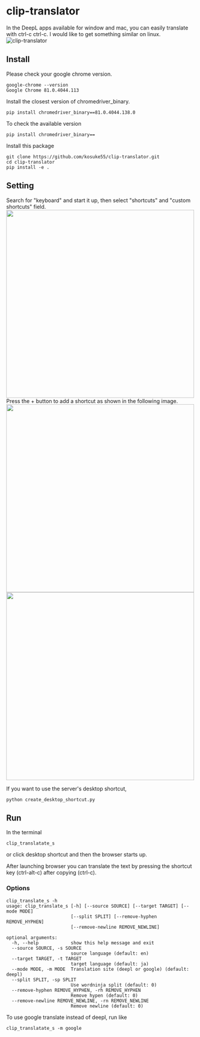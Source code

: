 # clip-translator
In the DeepL apps available for window and mac, you can easily translate with ctrl-c ctrl-c. I would like to get something similar on linux.  
![clip-translator](https://user-images.githubusercontent.com/39142679/85319755-f695eb80-b4fc-11ea-86a7-d5ab394b6818.gif)

## Install
Please check your google chrome version.  
```
google-chrome --version
Google Chrome 81.0.4044.113
```
Install the closest version of chromedriver_binary.
```
pip install chromedriver_binary==81.0.4044.138.0
```
To check the available version
```
pip install chromedriver_binary==
```

Install this package
```
git clone https://github.com/kosuke55/clip-translator.git  
cd clip-translator  
pip install -e .  
```

## Setting
Search for "keyboard" and start it up, then select "shortcuts" and "custom shortcuts" field.  
<img src="https://user-images.githubusercontent.com/39142679/85297416-aeb39c00-b4dd-11ea-8cce-74452bb11eb9.png" width="500">  
Press the + button to add a shortcut as shown in the following image.  
<img src="https://user-images.githubusercontent.com/39142679/85297176-66947980-b4dd-11ea-8350-b298da51c8c2.png" width="500">  
<img src="https://user-images.githubusercontent.com/39142679/85297169-64cab600-b4dd-11ea-82c7-e4749ce30069.png" width="500">  

If you want to use the server's desktop shortcut, 

```
python create_desktop_shortcut.py
```

## Run
In the terminal  

```
clip_translatate_s
```

or click desktop shortcut and then the browser starts up.  

After launching browser you can translate the text by pressing the shortcut key (ctrl-alt-c) after copying (ctrl-c).  

### Options
```
clip_translate_s -h
usage: clip_translate_s [-h] [--source SOURCE] [--target TARGET] [--mode MODE]
                        [--split SPLIT] [--remove-hyphen REMOVE_HYPHEN]
                        [--remove-newline REMOVE_NEWLINE]

optional arguments:
  -h, --help            show this help message and exit
  --source SOURCE, -s SOURCE
                        source language (default: en)
  --target TARGET, -t TARGET
                        target language (default: ja)
  --mode MODE, -m MODE  Translation site (deepl or google) (default: deepl)
  --split SPLIT, -sp SPLIT
                        Use wordninja split (default: 0)
  --remove-hyphen REMOVE_HYPHEN, -rh REMOVE_HYPHEN
                        Remove hypen (default: 0)
  --remove-newline REMOVE_NEWLINE, -rn REMOVE_NEWLINE
                        Remove newline (default: 0)
```

To use google translate instead of deepl, run like
```
clip_translatate_s -m google
```
